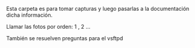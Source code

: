 Esta carpeta es para tomar capturas y luego pasarlas a la documentación dicha información.

Llamar las fotos por orden: 1 , 2 ...

También se resuelven preguntas para el vsftpd